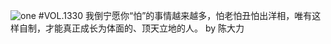 ![one](http://image.wufazhuce.com/FlPKMoaVNDAemmMSrHER1Dc3KF74)
#VOL.1330
我倒宁愿你“怕”的事情越来越多，怕老怕丑怕出洋相，唯有这样自制，才能真正成长为体面的、顶天立地的人。 by 陈大力